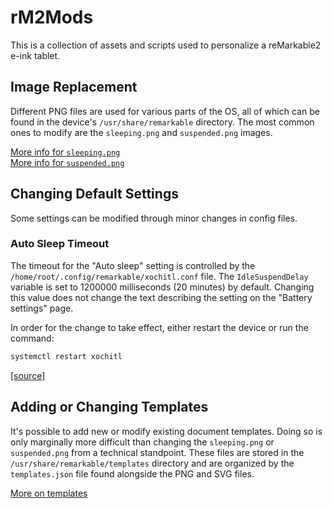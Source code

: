 # rM2Mods

This is a collection of assets and scripts used to personalize a reMarkable2 e-ink tablet.

## Image Replacement

Different PNG files are used for various parts of the OS, all of which can be found in the device's `/usr/share/remarkable` directory.
The most common ones to modify are the `sleeping.png` and `suspended.png` images.

[More info for `sleeping.png`](https://github.com/DanielRunningen/rM2Mods/blob/main/assests/sleep/info.md)  
[More info for `suspended.png`](https://github.com/DanielRunningen/rM2Mods/blob/main/assests/suspended/info.md)

## Changing Default Settings

Some settings can be modified through minor changes in config files.

### Auto Sleep Timeout

The timeout for the "Auto sleep" setting is controlled by the `/home/root/.config/remarkable/xochitl.conf` file.
The `IdleSuspendDelay` variable is set to 1200000 milliseconds (20 minutes) by default.
Changing this value does not change the text describing the setting on the "Battery settings" page.

In order for the change to take effect, either restart the device or run the command:

```bash
systemctl restart xochitl
```

[[source]](https://www.reddit.com/r/RemarkableTablet/comments/8zarnq/standby_time/e2k0lcn?utm_source=share&utm_medium=web2x&context=3)

## Adding or Changing Templates

It's possible to add new or modify existing document templates. Doing so is only marginally more difficult than changing the `sleeping.png` or `suspended.png` from a technical standpoint. These files are stored in the `/usr/share/remarkable/templates` directory and are organized by the `templates.json` file found alongside the PNG and SVG files.

[More on templates](https://github.com/DanielRunningen/rM2Mods/blob/main/assests/templates/info.md)

